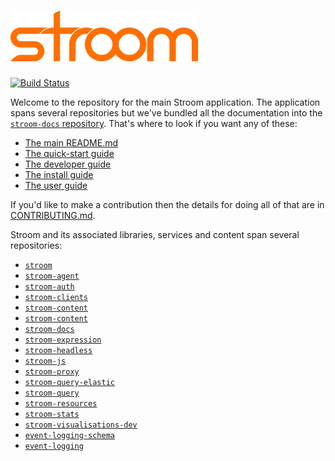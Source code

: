 # ![Stroom](logo.png)

[![Build Status](https://travis-ci.org/gchq/stroom.svg?branch=master)](https://travis-ci.org/gchq/stroom)

Welcome to the repository for the main Stroom application. The application spans several repositories but we've bundled all the documentation into the [`stroom-docs` repository](https://github.com/gchq/stroom-docs). That's where to look if you want any of these:

- [The main README.md](https://github.com/gchq/stroom-docs/blob/master/README.md)
- [The quick-start guide](https://github.com/gchq/stroom-docs/blob/master/quick-start-guide/quick-start.md)
- [The developer guide](https://github.com/gchq/stroom-docs/tree/master/dev-guide/)
- [The install guide](https://github.com/gchq/stroom-docs/tree/master/install-guide)
- [The user guide](https://github.com/gchq/stroom-docs/tree/master/user-guide)

If you'd like to make a contribution then the details for doing all of that are in [CONTRIBUTING.md](https://github.com/gchq/stroom/blob/master/CONTRIBUTING.md).

Stroom and its associated libraries, services and content span several repositories:

- [`stroom`](https://github.com/gchq/stroom)
- [`stroom-agent`](https://github.com/gchq/stroom-agent)
- [`stroom-auth`](https://github.com/gchq/stroom-auth)
- [`stroom-clients`](https://github.com/gchq/stroom-clients)
- [`stroom-content`](https://github.com/gchq/stroom-content)
- [`stroom-content`](https://github.com/gchq/stroom-content)
- [`stroom-docs`](https://github.com/gchq/stroom-docs)
- [`stroom-expression`](https://github.com/gchq/stroom-expression)
- [`stroom-headless`](https://github.com/gchq/stroom-headless)
- [`stroom-js`](https://github.com/gchq/stroom-js)
- [`stroom-proxy`](https://github.com/gchq/stroom-proxy)
- [`stroom-query-elastic`](https://github.com/gchq/stroom-query-elastic)
- [`stroom-query`](https://github.com/gchq/stroom-query)
- [`stroom-resources`](https://github.com/gchq/stroom-resources)
- [`stroom-stats`](https://github.com/gchq/stroom-stats)
- [`stroom-visualisations-dev`](https://github.com/gchq/stroom-visualisations-dev)
- [`event-logging-schema`](https://github.com/gchq/event-logging-schema)
- [`event-logging`](https://github.com/gchq/event-logging)
